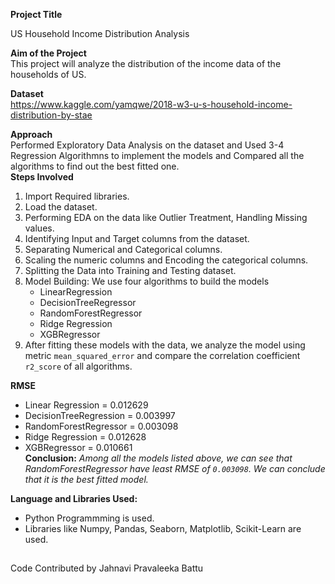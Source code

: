 **Project Title**

US Household Income Distribution Analysis

**Aim of the Project**  
This project will analyze the distribution of the income data of the households of US.  

**Dataset**  
https://www.kaggle.com/yamqwe/2018-w3-u-s-household-income-distribution-by-stae  

**Approach**  
Performed Exploratory Data Analysis on the dataset and Used 3-4 Regression Algorithmns to implement the models and Compared all the algorithms to find out the best fitted one.  
**Steps Involved**  
1. Import Required libraries.  
2. Load the dataset.  
3. Performing EDA on the data like Outlier Treatment, Handling Missing values.  
4. Identifying Input and Target columns from the dataset.
5. Separating Numerical and Categorical columns. 
6. Scaling the numeric columns and Encoding the categorical columns.
7. Splitting the Data into Training and Testing dataset.
8.  Model Building: We use four algorithms to build the models   
      - LinearRegression   
      - DecisionTreeRegressor   
      - RandomForestRegressor   
      - Ridge Regression
      - XGBRegressor 
9. After fitting these models with the data, we analyze the model using metric ```mean_squared_error``` and compare the correlation coefficient ```r2_score``` of all algorithms.

**RMSE**
- Linear Regression  = 0.012629
- DecisionTreeRegression = 0.003997
- RandomForestRegressor = 0.003098
- Ridge Regression = 0.012628	
- XGBRegressor = 0.010661	
**Conclusion:** 
_Among all the models listed above, we can see that RandomForestRegressor have least RMSE of ```0.003098```. We can conclude that it is the best fitted model._      

**Language and Libraries Used:**
- Python Programmming is used.  
- Libraries like Numpy, Pandas, Seaborn, Matplotlib, Scikit-Learn are used.

## 
  Code Contributed by Jahnavi Pravaleeka Battu

